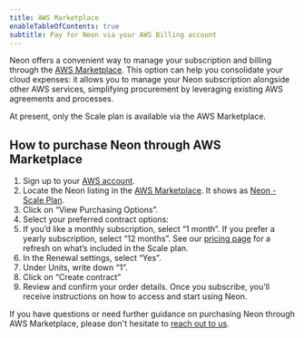 ```yaml
---
title: AWS Marketplace
enableTableOfContents: true
subtitle: Pay for Neon via your AWS Billing account 
---
```


Neon offers a convenient way to manage your subscription and billing through the [AWS Marketplace](https://aws.amazon.com/marketplace/pp/prodview-fgeh3a7yeuzh6?sr=0-1&ref_=beagle&applicationId=AWSMPContessa). This option can help you consolidate your cloud expenses: it allows you to manage your Neon subscription alongside other AWS services, simplifying procurement by leveraging existing AWS agreements and processes.

<Admonition type="note">
At present, only the Scale plan is available via the AWS Marketplace. 
</Admonition>

## How to purchase Neon through AWS Marketplace

1. Sign up to your [AWS account](https://aws.amazon.com/console/). 
1. Locate the Neon listing in the [AWS Marketplace](https://aws.amazon.com/marketplace/search/). It shows as [Neon - Scale Plan](https://aws.amazon.com/marketplace/pp/prodview-fgeh3a7yeuzh6?sr=0-1&ref_=beagle&applicationId=AWSMPContessa).
1. Click on “View Purchasing Options”. 
1. Select your preferred contract options:
  1. If you’d like a monthly subscription, select “1 month”. If you prefer a yearly subscription, select “12 months”. See our [pricing page](https://neon.tech/pricing) for a refresh on what’s included in the Scale plan. 
  1. In the Renewal settings, select “Yes”.  
  1. Under Units, write down “1”. 
1. Click on “Create contract”
1. Review and confirm your order details. Once you subscribe, you'll receive instructions on how to access and start using Neon.

If you have questions or need further guidance on purchasing Neon through AWS Marketplace, please don't hesitate to [reach out to us](https://neon.tech/contact-sales). 
